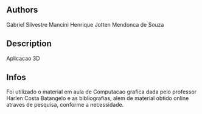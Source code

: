 ## Authors

Gabriel Silvestre Mancini
Henrique Jotten Mendonca de Souza

## Description

Aplicacao 3D

## Infos

Foi utilizado o material em aula de Computacao grafica dada pelo 
professor Harlen Costa Batangelo e as bibliografias, 
alem de material obtido online atraves de pesquisa, 
conforme a necessidade.
